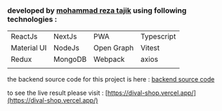 

### developed by **[mohammad reza tajik](https://jobvision.ir/cv/89669852-002524)** using following technologies : 

|             |         |            |            |
|-------------|---------|------------|------------|
| ReactJs     | NextJs  | PWA        | Typescript |
| Material UI | NodeJs  | Open Graph | Vitest     |
| Redux       | MongoDB | Webpack    | axios      |
|             |         |            |


the backend source code for this project is here :  [backend source code](https://github.com/MRT93/dival_backend)



to see the live result  please visit : 
                                     [https://dival-shop.vercel.app/](https://dival-shop.vercel.app/)
                                    


